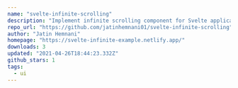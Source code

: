 ```yaml
---
name: "svelte-infinite-scrolling"
description: "Implement infinite scrolling component for Svelte applications."
repo_url: "https://github.com/jatinhemnani01/svelte-infinite-scrolling"
author: "Jatin Hemnani"
homepage: "https://svelte-infinite-example.netlify.app/"
downloads: 3
updated: "2021-04-26T18:44:23.332Z"
github_stars: 1
tags: 
  - ui
---
```

